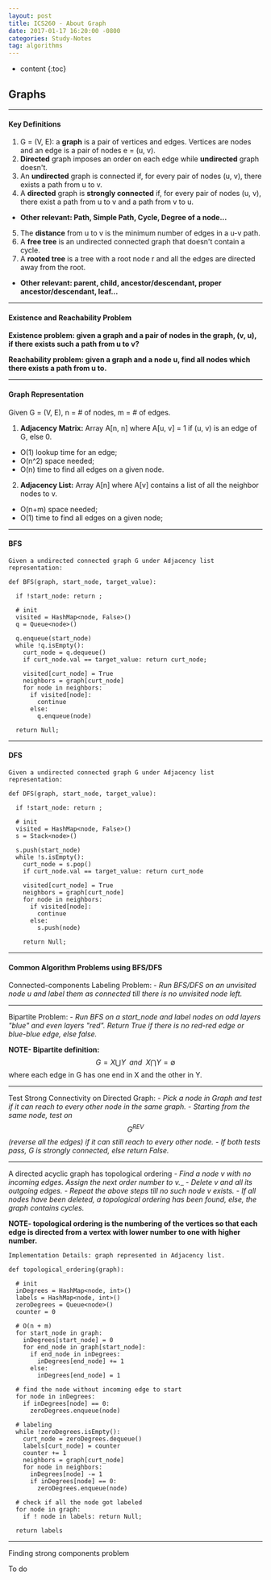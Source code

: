 ```yaml
---
layout: post
title: ICS260 - About Graph
date: 2017-01-17 16:20:00 -0800
categories: Study-Notes
tag: algorithms
---
```


* content
{:toc}



## Graphs

---

#### Key Definitions

1. G = (V, E): a __graph__ is a pair of vertices and edges. Vertices are nodes and an edge is a pair of nodes e = (u, v).
2. __Directed__ graph imposes an order on each edge while __undirected__ graph doesn't.
3. An __undirected__ graph is connected if, for every pair of nodes (u, v), there exists a path from u to v.
4. A __directed__ graph is __strongly connected__ if, for every pair of nodes (u, v), there exist a path from u to v and a path from v to u.
* __Other relevant: Path, Simple Path, Cycle, Degree of a node...__

5. The __distance__ from u to v is the minimum number of edges in a u-v path.
6. A __free tree__ is an undirected connected graph that doesn't contain a cycle.
7. A __rooted tree__ is a tree with a root node r and all the edges are directed away from the root.
* __Other relevant: parent, child, ancestor/descendant, proper ancestor/descendant, leaf...__

---

#### Existence and Reachability Problem

__Existence problem: given a graph and a pair of nodes in the graph, (v, u), if there exists such a path from u to v?__

__Reachability problem: given a graph and a node u, find all nodes which there exists a path from u to.__

---

#### Graph Representation

Given G = (V, E), n = # of nodes, m = # of edges.

1. __Adjacency Matrix:__ Array A[n, n] where A[u, v] = 1 if (u, v) is an edge of G, else 0.
* O(1) lookup time for an edge;
* O(n^2) space needed;
* O(n) time to find all edges on a given node.

2. __Adjacency List:__ Array A[n] where A[v] contains a list of all the neighbor nodes to v.
* O(n+m) space needed;
* O(1) time to find all edges on a given node;

---

#### BFS

```
Given a undirected connected graph G under Adjacency list representation:

def BFS(graph, start_node, target_value):

  if !start_node: return ;

  # init
  visited = HashMap<node, False>()
  q = Queue<node>()

  q.enqueue(start_node)
  while !q.isEmpty():
    curt_node = q.dequeue()
    if curt_node.val == target_value: return curt_node;

    visited[curt_node] = True
    neighbors = graph[curt_node]
    for node in neighbors:
      if visited[node]:
        continue
      else:
        q.enqueue(node)

  return Null;

```

---

#### DFS

```
Given a undirected connected graph G under Adjacency list representation:

def DFS(graph, start_node, target_value):

  if !start_node: return ;

  # init
  visited = HashMap<node, False>()
  s = Stack<node>()

  s.push(start_node)
  while !s.isEmpty():
    curt_node = s.pop()
    if curt_node.val == target_value: return curt_node

    visited[curt_node] = True
    neighbors = graph[curt_node]
    for node in neighbors:
      if visited[node]:
        continue
      else:
        s.push(node)

    return Null;
```

---

#### Common Algorithm Problems using BFS/DFS

Connected-components Labeling Problem:
\- _Run BFS/DFS on an unvisited node u and label them as connected till there is no unvisited node left._

---

Bipartite Problem:
\- _Run BFS on a start_node and label nodes on odd layers "blue" and even layers "red". Return True if there is no red-red edge or blue-blue edge, else false._

__NOTE- Bipartite definition:__ $$ G = X \bigcup Y \;\;and\;\; X \bigcap Y = \emptyset $$ where each edge in G has one end in X and the other in Y.  

---

Test Strong Connectivity on Directed Graph:
\- _Pick a node in Graph and test if it can reach to every other node in the same graph._
\- _Starting from the same node, test on_ $$ G^{REV} $$ _(reverse all the edges) if it can still reach to every other node._
\- _If both tests pass, G is strongly connected, else return False._

---

A directed acyclic graph has topological ordering
\- _Find a node v with no incoming edges. Assign the next order number to v.__
\- _Delete v and all its outgoing edges._
\- _Repeat the above steps till no such node v exists._
\- _If all nodes have been deleted, a topological ordering has been found, else, the graph contains cycles._

__NOTE- topological ordering is the numbering of the vertices so that each edge is directed from a vertex with lower number to one with higher number.__

```
Implementation Details: graph represented in Adjacency list.

def topological_ordering(graph):

  # init
  inDegrees = HashMap<node, int>()
  labels = HashMap<node, int>()
  zeroDegrees = Queue<node>()
  counter = 0

  # O(n + m)
  for start_node in graph:
    inDegrees[start_node] = 0
    for end_node in graph[start_node]:
      if end_node in inDegrees:
        inDegrees[end_node] += 1
      else:
        inDegrees[end_node] = 1

  # find the node without incoming edge to start
  for node in inDegrees:
    if inDegrees[node] == 0:
      zeroDegrees.enqueue(node)

  # labeling
  while !zeroDegrees.isEmpty():
    curt_node = zeroDegrees.dequeue()
    labels[curt_node] = counter
    counter += 1
    neighbors = graph[curt_node]
    for node in neighbors:
      inDegrees[node] -= 1
      if inDegrees[node] == 0:
        zeroDegrees.enqueue(node)

  # check if all the node got labeled
  for node in graph:
    if ! node in labels: return Null;

  return labels
```

---

Finding strong components problem

To do
